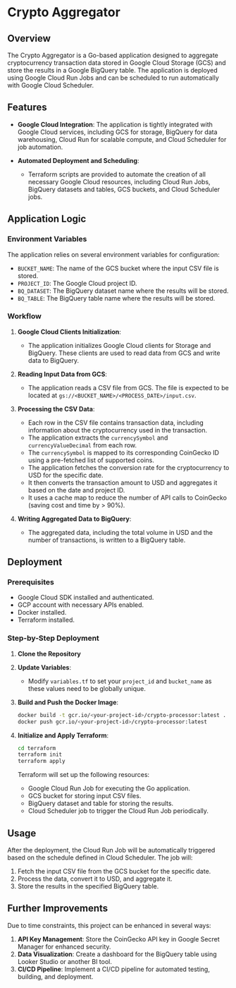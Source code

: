 # Crypto Aggregator

## Overview

The Crypto Aggregator is a Go-based application designed to aggregate cryptocurrency transaction data stored in Google Cloud Storage (GCS) and store the results in a Google BigQuery table. The application is deployed using Google Cloud Run Jobs and can be scheduled to run automatically with Google Cloud Scheduler.

## Features

- **Google Cloud Integration**: The application is tightly integrated with Google Cloud services, including GCS for storage, BigQuery for data warehousing, Cloud Run for scalable compute, and Cloud Scheduler for job automation.

- **Automated Deployment and Scheduling**:
  - Terraform scripts are provided to automate the creation of all necessary Google Cloud resources, including Cloud Run Jobs, BigQuery datasets and tables, GCS buckets, and Cloud Scheduler jobs.

## Application Logic

### Environment Variables

The application relies on several environment variables for configuration:

- `BUCKET_NAME`: The name of the GCS bucket where the input CSV file is stored.
- `PROJECT_ID`: The Google Cloud project ID.
- `BQ_DATASET`: The BigQuery dataset name where the results will be stored.
- `BQ_TABLE`: The BigQuery table name where the results will be stored.

### Workflow

1. **Google Cloud Clients Initialization**:
   - The application initializes Google Cloud clients for Storage and BigQuery. These clients are used to read data from GCS and write data to BigQuery.

2. **Reading Input Data from GCS**:
   - The application reads a CSV file from GCS. The file is expected to be located at `gs://<BUCKET_NAME>/<PROCESS_DATE>/input.csv`.

3. **Processing the CSV Data**:
   - Each row in the CSV file contains transaction data, including information about the cryptocurrency used in the transaction.
   - The application extracts the `currencySymbol` and `currencyValueDecimal` from each row.
   - The `currencySymbol` is mapped to its corresponding CoinGecko ID using a pre-fetched list of supported coins.
   - The application fetches the conversion rate for the cryptocurrency to USD for the specific date.
   - It then converts the transaction amount to USD and aggregates it based on the date and project ID.
   - It uses a cache map to reduce the number of API calls to CoinGecko (saving cost and time by > 90%).

4. **Writing Aggregated Data to BigQuery**:
   - The aggregated data, including the total volume in USD and the number of transactions, is written to a BigQuery table.

## Deployment

### Prerequisites

- Google Cloud SDK installed and authenticated.
- GCP account with necessary APIs enabled.
- Docker installed.
- Terraform installed.

### Step-by-Step Deployment

1. **Clone the Repository**

2. **Update Variables**:
   - Modify `variables.tf` to set your `project_id` and `bucket_name` as these values need to be globally unique.

3. **Build and Push the Docker Image**:
    ```sh
    docker build -t gcr.io/<your-project-id>/crypto-processor:latest .
    docker push gcr.io/<your-project-id>/crypto-processor:latest
    ```

4. **Initialize and Apply Terraform**:
    ```sh
    cd terraform
    terraform init
    terraform apply
    ```

    Terraform will set up the following resources:
    - Google Cloud Run Job for executing the Go application.
    - GCS bucket for storing input CSV files.
    - BigQuery dataset and table for storing the results.
    - Cloud Scheduler job to trigger the Cloud Run Job periodically.

## Usage

After the deployment, the Cloud Run Job will be automatically triggered based on the schedule defined in Cloud Scheduler. The job will:

1. Fetch the input CSV file from the GCS bucket for the specific date.
2. Process the data, convert it to USD, and aggregate it.
3. Store the results in the specified BigQuery table.

## Further Improvements

Due to time constraints, this project can be enhanced in several ways:

1. **API Key Management**: Store the CoinGecko API key in Google Secret Manager for enhanced security.
2. **Data Visualization**: Create a dashboard for the BigQuery table using Looker Studio or another BI tool.
3. **CI/CD Pipeline**: Implement a CI/CD pipeline for automated testing, building, and deployment.